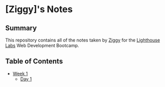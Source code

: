 # [Ziggy]'s Notes
## Summary
This repository contains all of the notes taken by [Ziggy](https://github.com/ThnxZiggy) for the [Lighthouse Labs](https://lighthouselabs.ca) Web Development Bootcamp.

## Table of Contents
* [Week 1](/Week_1)
  * [Day 1](/Week_1/Day_1/)